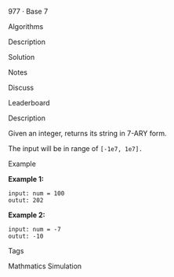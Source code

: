 977 · Base 7

Algorithms

Description

Solution

Notes

Discuss

Leaderboard

Description

Given an integer, returns its string in 7-ARY form.

The input will be in range of `[-1e7, 1e7].`

Example

**Example 1:**

```
input: num = 100
outut: 202
```

**Example 2:**

```
input: num = -7
outut: -10
```

Tags

Mathmatics Simulation